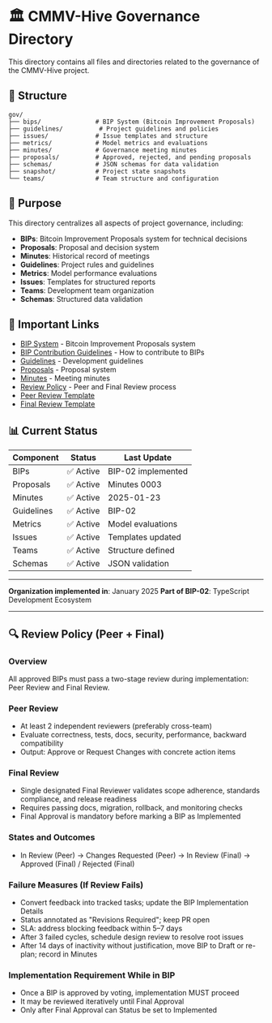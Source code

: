 # 🏛️ CMMV-Hive Governance Directory

This directory contains all files and directories related to the governance of the CMMV-Hive project.

## 📁 Structure

```
gov/
├── bips/               # BIP System (Bitcoin Improvement Proposals)
├── guidelines/          # Project guidelines and policies
├── issues/             # Issue templates and structure
├── metrics/            # Model metrics and evaluations
├── minutes/            # Governance meeting minutes
├── proposals/          # Approved, rejected, and pending proposals
├── schemas/            # JSON schemas for data validation
├── snapshot/           # Project state snapshots
└── teams/              # Team structure and configuration
```

## 🎯 Purpose

This directory centralizes all aspects of project governance, including:

- **BIPs**: Bitcoin Improvement Proposals system for technical decisions
- **Proposals**: Proposal and decision system
- **Minutes**: Historical record of meetings
- **Guidelines**: Project rules and guidelines
- **Metrics**: Model performance evaluations
- **Issues**: Templates for structured reports
- **Teams**: Development team organization
- **Schemas**: Structured data validation

## 🔗 Important Links

- [BIP System](./bips/) - Bitcoin Improvement Proposals system
- [BIP Contribution Guidelines](./guidelines/BIP_CONTRIBUTION_GUIDELINES.md) - How to contribute to BIPs
- [Guidelines](./guidelines/) - Development guidelines
- [Proposals](./proposals/) - Proposal system
- [Minutes](./minutes/) - Meeting minutes
- [Review Policy](./guidelines/REVIEW_POLICY.md) - Peer and Final Review process
- [Peer Review Template](./bips/templates/peer-review-report.md)
- [Final Review Template](./bips/templates/final-review-report.md)

## 📊 Current Status

| Component | Status | Last Update |
|-----------|--------|-------------|
| BIPs | ✅ Active | BIP-02 implemented |
| Proposals | ✅ Active | Minutes 0003 |
| Minutes | ✅ Active | 2025-01-23 |
| Guidelines | ✅ Active | BIP-02 |
| Metrics | ✅ Active | Model evaluations |
| Issues | ✅ Active | Templates updated |
| Teams | ✅ Active | Structure defined |
| Schemas | ✅ Active | JSON validation |

---

**Organization implemented in**: January 2025
**Part of BIP-02**: TypeScript Development Ecosystem

---

## 🔍 Review Policy (Peer + Final)

### Overview
All approved BIPs must pass a two-stage review during implementation: Peer Review and Final Review.

### Peer Review
- At least 2 independent reviewers (preferably cross-team)
- Evaluate correctness, tests, docs, security, performance, backward compatibility
- Output: Approve or Request Changes with concrete action items

### Final Review
- Single designated Final Reviewer validates scope adherence, standards compliance, and release readiness
- Requires passing docs, migration, rollback, and monitoring checks
- Final Approval is mandatory before marking a BIP as Implemented

### States and Outcomes
- In Review (Peer) → Changes Requested (Peer) → In Review (Final) → Approved (Final) / Rejected (Final)

### Failure Measures (If Review Fails)
- Convert feedback into tracked tasks; update the BIP Implementation Details
- Status annotated as "Revisions Required"; keep PR open
- SLA: address blocking feedback within 5–7 days
- After 3 failed cycles, schedule design review to resolve root issues
- After 14 days of inactivity without justification, move BIP to Draft or re-plan; record in Minutes

### Implementation Requirement While in BIP
- Once a BIP is approved by voting, implementation MUST proceed
- It may be reviewed iteratively until Final Approval
- Only after Final Approval can Status be set to Implemented
